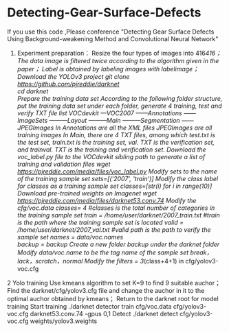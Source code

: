 # Detecting-Gear-Surface-Defects
If you use this code ,Please conference "Detecting Gear Surface Defects Using Background-weakening Method and Convolutional Neural Network"
1. Experiment preparation：
	Resize the four types of images into 416*416；
	The data image is filtered twice according to the algorithm given in the paper；
	Label is obtained by labeling images with labelimage；
	Download the YOLOv3 project
git clone https://github.com/pjreddie/darknet  
cd darknet  
Prepare the training data set
According to the following folder structure, put the training data set under each folder, generate 4 training, test and verify TXT file list
VOCdevkit 
—VOC2007 
——Annotations 
——ImageSets 
———Layout 
———Main 
———Segmentation 
——JPEGImages 
In Annotations are all the XML files 
JPEGImages are all training images 
In Main, there are 4 TXT files, among which test.txt is the test set, train.txt is the training set, val. TXT is the verification set, and trainval. TXT is the training and verification set.
Download the voc_label.py file to the VOCdevkit sibling path to generate a list of training and validation files
wget https://pjreddie.com/media/files/voc_label.py
Modify sets to the name of the training sample set
sets=[('2007', 'train')]
Modify the class label for classes as a training sample set
classes=[str(i) for i in range(10)]
Download pre-trained weights on Imagenet
wget https://pjreddie.com/media/files/darknet53.conv.74
Modify the cfg/voc.data
classes= 4  #classes is the total number of categories in the training sample set
train  = /home/user/darknet/2007_train.txt  #train is the path where the training sample set is located
valid  = /home/user/darknet/2007_val.txt  #valid path is the path to verify the sample set
names = data/voc.names  
backup = backup
Create a new folder backup under the darknet folder
Modify data/voc.name to be the tag name of the sample set
break，lack，scratch，normal
Modify the filters = 3*(class+4+1) in cfg/yolov3-voc.cfg

2 Yolo training
Use kmeans algorithm to set K=9 to find 9 suitable auchor；
Find the darknet/cfg/yolov3.cfg file and change the auchor in it to the optimal auchor obtained by kmeans；
Return to the darknet root for model training
Start training
./darknet detector train cfg/voc.data cfg/yolov3-voc.cfg darknet53.conv.74 -gpus 0,1
Detect
./darknet detect cfg/yolov3-voc.cfg weights/yolov3.weights 
